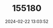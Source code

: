 ---
title: "155180"
category: "Calamus cervigoni"
draft: false
date: 2024-02-22 13:03:52
languages:
  French: ["Daubenet Grostache"]
  Spanish; Castilian: ["Pluma Aleta Negra"]
  English: ["Spotfin Porgy"]
---